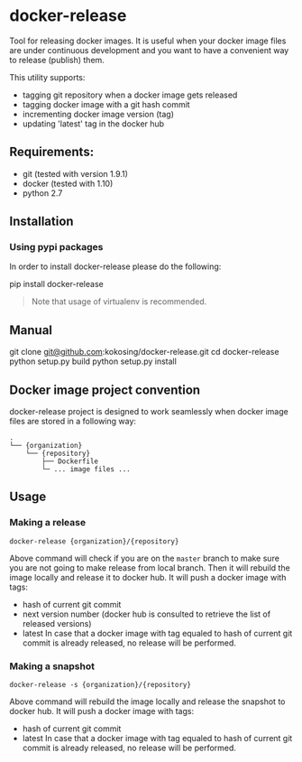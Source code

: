 # docker-release

Tool for releasing docker images. It is useful when your docker image files are under continuous development and you want to have a convenient way to release (publish) them.

This utility supports:
 - tagging git repository when a docker image gets released
 - tagging docker image with a git hash commit
 - incrementing docker image version (tag)
 - updating 'latest' tag in the docker hub

## Requirements:

-  git (tested with version 1.9.1)
-  docker (tested with 1.10)
-  python 2.7

## Installation

### Using pypi packages

In order to install docker-release please do the following:

  pip install docker-release
  
> Note that usage of virtualenv is recommended.
  
## Manual

  git clone git@github.com:kokosing/docker-release.git
  cd docker-release
  python setup.py build
  python setup.py install
  
## Docker image project convention

docker-release project is designed to work seamlessly when docker image files are stored in a following way:

```
.
└── {organization}
    └── {repository}
        ├── Dockerfile
        └─ ... image files ...
```

## Usage

### Making a release

```
docker-release {organization}/{repository}
```

Above command will check if you are on the `master` branch to make sure you are not going to make release from local branch. Then it will rebuild the image locally and release it to docker hub. It will push a docker image with tags:
 - hash of current git commit 
 - next version number (docker hub is consulted to retrieve the list of released versions)
 - latest
In case that a docker image with tag equaled to hash of current git commit is already released, no release will be performed.


### Making a snapshot

```
docker-release -s {organization}/{repository}
```

Above command will rebuild the image locally and release the snapshot to docker hub. It will push a docker image with tags:
 - hash of current git commit 
 - latest
In case that a docker image with tag equaled to hash of current git commit is already released, no release will be performed.
